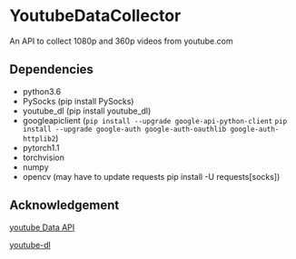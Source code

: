 # YoutubeDataCollector
An API to collect 1080p and 360p videos from youtube.com
## Dependencies
- python3.6
- PySocks (pip install PySocks)
- youtube_dl (pip install youtube_dl)
- googleapiclient (`pip install --upgrade google-api-python-client` `pip install --upgrade google-auth google-auth-oauthlib google-auth-httplib2`)
- pytorch1.1
- torchvision
- numpy
- opencv
(may have to update requests pip install -U requests[socks])
## Acknowledgement
[youtube Data API](https://developers.google.com/resources/api-libraries/documentation/youtube/v3/python/latest/youtube_v3.search.html)

[youtube-dl](https://github.com/ytdl-org/youtube-dl)
